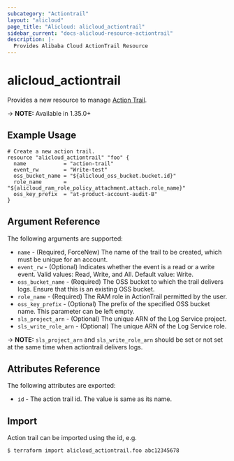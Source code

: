 ```yaml
---
subcategory: "Actiontrail"
layout: "alicloud"
page_title: "Alicloud: alicloud_actiontrail"
sidebar_current: "docs-alicloud-resource-actiontrail"
description: |-
  Provides Alibaba Cloud ActionTrail Resource
---
```


# alicloud\_actiontrail

Provides a new resource to manage [Action Trail](https://www.alibabacloud.com/help/doc-detail/28804.htm).

-> **NOTE:** Available in 1.35.0+

## Example Usage

```
# Create a new action trail.
resource "alicloud_actiontrail" "foo" {
  name            = "action-trail"
  event_rw        = "Write-test"
  oss_bucket_name = "${alicloud_oss_bucket.bucket.id}"
  role_name       = "${alicloud_ram_role_policy_attachment.attach.role_name}"
  oss_key_prefix  = "at-product-account-audit-B"
}
```

## Argument Reference

The following arguments are supported:

* `name` - (Required, ForceNew) The name of the trail to be created, which must be unique for an account.
* `event_rw` - (Optional) Indicates whether the event is a read or a write event. Valid values: Read, Write, and All. Default value: Write.
* `oss_bucket_name` - (Required) The OSS bucket to which the trail delivers logs. Ensure that this is an existing OSS bucket.
* `role_name` - (Required) The RAM role in ActionTrail permitted by the user.
* `oss_key_prefix` - (Optional) The prefix of the specified OSS bucket name. This parameter can be left empty.
* `sls_project_arn` - (Optional) The unique ARN of the Log Service project.
* `sls_write_role_arn` - (Optional) The unique ARN of the Log Service role.

-> **NOTE:** `sls_project_arn` and `sls_write_role_arn` should be set or not set at the same time when actiontrail delivers logs.

## Attributes Reference

The following attributes are exported:

* `id` - The action trail id. The value is same as its name.

## Import

Action trail can be imported using the id, e.g.

```
$ terraform import alicloud_actiontrail.foo abc12345678
```
